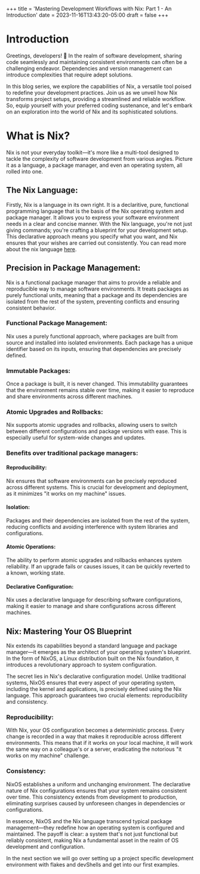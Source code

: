 +++
title = 'Mastering Development Workflows with Nix: Part 1 - An Introduction'
date = 2023-11-16T13:43:20-05:00
draft = false
+++

# Introduction 

Greetings, developers! 👋 In the realm of software development, sharing code seamlessly and maintaining consistent environments can often be a challenging endeavor. Dependencies and version management can introduce complexities that require adept solutions.

In this blog series, we explore the capabilities of Nix, a versatile tool poised to redefine your development practices. Join us as we unveil how Nix transforms project setups, providing a streamlined and reliable workflow. So, equip yourself with your preferred coding sustenance, and let's embark on an exploration into the world of Nix and its sophisticated solutions.

# What is Nix?

Nix is not your everyday toolkit—it's more like a multi-tool designed to tackle the complexity of software development from various angles. Picture it as a language, a package manager, and even an operating system, all rolled into one.

## The Nix Language:
Firstly, Nix is a language in its own right. It is a declaritive, pure, functional programming language that is the basis of the Nix operating system and package manager. It allows you to express your software environment needs in a clear and concise manner. With the Nix language, you're not just giving commands; you're crafting a blueprint for your development setup. This declarative approach means you specify what you want, and Nix ensures that your wishes are carried out consistently. You can read more about the nix language [here](https://nixos.org/manual/nix/stable/language/).

## Precision in Package Management:
Nix is a functional package manager that aims to provide a reliable and reproducible way to manage software environments. It treats packages as purely functional units, meaning that a package and its dependencies are isolated from the rest of the system, preventing conflicts and ensuring consistent behavior.

### Functional Package Management:
Nix uses a purely functional approach, where packages are built from source and installed into isolated environments. Each package has a unique identifier based on its inputs, ensuring that dependencies are precisely defined.
### Immutable Packages:
Once a package is built, it is never changed. This immutability guarantees that the environment remains stable over time, making it easier to reproduce and share environments across different machines.
### Atomic Upgrades and Rollbacks:
Nix supports atomic upgrades and rollbacks, allowing users to switch between different configurations and package versions with ease. This is especially useful for system-wide changes and updates.

### Benefits over traditional package managers:

#### Reproducibility:
Nix ensures that software environments can be precisely reproduced across different systems. This is crucial for development and deployment, as it minimizes "it works on my machine" issues.
#### Isolation:
Packages and their dependencies are isolated from the rest of the system, reducing conflicts and avoiding interference with system libraries and configurations.
#### Atomic Operations:
The ability to perform atomic upgrades and rollbacks enhances system reliability. If an upgrade fails or causes issues, it can be quickly reverted to a known, working state.

#### Declarative Configuration: 
Nix uses a declarative language for describing software configurations, making it easier to manage and share configurations across different machines.

## Nix: Mastering Your OS Blueprint

Nix extends its capabilities beyond a standard language and package manager—it emerges as the architect of your operating system's blueprint. In the form of NixOS, a Linux distribution built on the Nix foundation, it introduces a revolutionary approach to system configuration.

The secret lies in Nix's declarative configuration model. Unlike traditional systems, NixOS ensures that every aspect of your operating system, including the kernel and applications, is precisely defined using the Nix language. This approach guarantees two crucial elements: reproducibility and consistency.

### Reproducibility:
With Nix, your OS configuration becomes a deterministic process. Every change is recorded in a way that makes it reproducible across different environments. This means that if it works on your local machine, it will work the same way on a colleague's or a server, eradicating the notorious "it works on my machine" challenge.

### Consistency:
NixOS establishes a uniform and unchanging environment. The declarative nature of Nix configurations ensures that your system remains consistent over time. This consistency extends from development to production, eliminating surprises caused by unforeseen changes in dependencies or configurations.

In essence, NixOS and the Nix language transcend typical package management—they redefine how an operating system is configured and maintained. The payoff is clear: a system that's not just functional but reliably consistent, making Nix a fundamental asset in the realm of OS development and configuration.

In the next section we will go over setting up a project specific development environment with flakes and devShells and get into our first examples.
